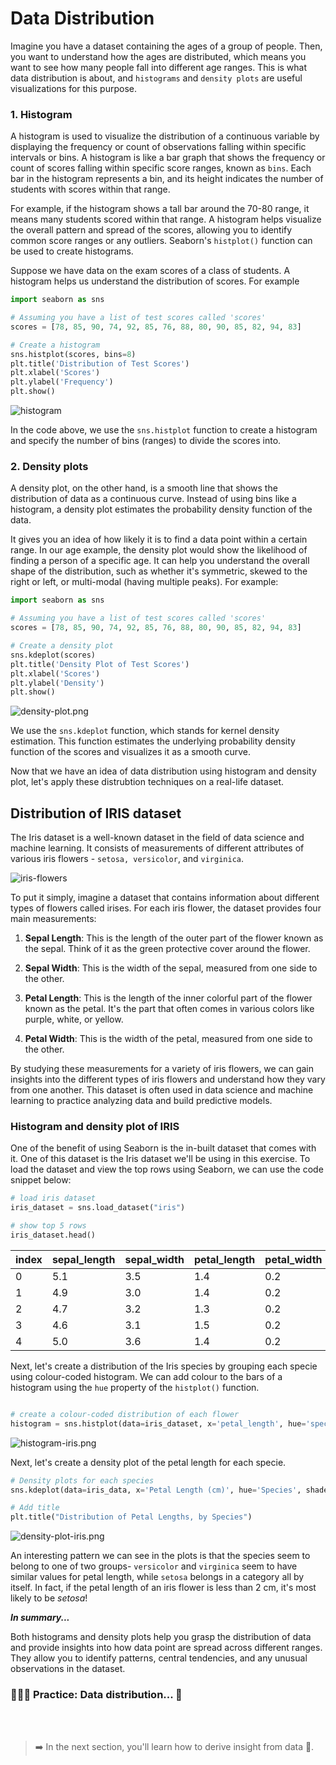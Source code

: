 # Data Distribution
Imagine you have a dataset containing the ages of a group of people. Then, you want to understand how the ages are distributed, which means you want to see how many people fall into different age ranges. This is what data distribution is about, and `histograms` and  `density plots` are useful visualizations for this purpose.


### 1. Histogram
A histogram is used to visualize the distribution of a continuous variable by displaying the frequency or count of observations falling within specific intervals or bins. A histogram is like a bar graph that shows the frequency or count of scores falling within specific score ranges, known as `bins`. Each bar in the histogram represents a bin, and its height indicates the number of students with scores within that range. 

For example, if the histogram shows a tall bar around the 70-80 range, it means many students scored within that range. A histogram helps visualize the overall pattern and spread of the scores, allowing you to identify common score ranges or any outliers. Seaborn's `histplot()` function can be used to create histograms.

Suppose we have data on the exam scores of a class of students. A histogram helps us understand the distribution of scores. For example

```python
import seaborn as sns

# Assuming you have a list of test scores called 'scores'
scores = [78, 85, 90, 74, 92, 85, 76, 88, 80, 90, 85, 82, 94, 83]

# Create a histogram
sns.histplot(scores, bins=8)
plt.title('Distribution of Test Scores')
plt.xlabel('Scores')
plt.ylabel('Frequency')
plt.show()
```

![histogram](./data-viz/histogram.png)

In the code above, we use the `sns.histplot` function to create a histogram and specify the number of bins (ranges) to divide the scores into.

### 2. Density plots
A density plot, on the other hand, is a smooth line that shows the distribution of data as a continuous curve. Instead of using bins like a histogram, a density plot estimates the probability density function of the data. 

It gives you an idea of how likely it is to find a data point within a certain range. In our age example, the density plot would show the likelihood of finding a person of a specific age. It can help you understand the overall shape of the distribution, such as whether it's symmetric, skewed to the right or left, or multi-modal (having multiple peaks). For example:

```python
import seaborn as sns

# Assuming you have a list of test scores called 'scores'
scores = [78, 85, 90, 74, 92, 85, 76, 88, 80, 90, 85, 82, 94, 83]

# Create a density plot
sns.kdeplot(scores)
plt.title('Density Plot of Test Scores')
plt.xlabel('Scores')
plt.ylabel('Density')
plt.show()
```

![density-plot.png](./data-viz/density-plot.png)

We use the `sns.kdeplot` function, which stands for kernel density estimation. This function estimates the underlying probability density function of the scores and visualizes it as a smooth curve. 

Now that we have an idea of data distribution using histogram and density plot, let's apply these distrubtion techniques on a real-life dataset. 

## Distribution of IRIS dataset
The Iris dataset is a well-known dataset in the field of data science and machine learning. It consists of measurements of different attributes of various iris flowers - `setosa, versicolor`, and `virginica`. 

![iris-flowers](./data-viz/iris-flower.png)

To put it simply, imagine a dataset that contains information about different types of flowers called irises. For each iris flower, the dataset provides four main measurements:

1. **Sepal Length**: This is the length of the outer part of the flower known as the sepal. Think of it as the green protective cover around the flower.

2. **Sepal Width**: This is the width of the sepal, measured from one side to the other.

3. **Petal Length**: This is the length of the inner colorful part of the flower known as the petal. It's the part that often comes in various colors like purple, white, or yellow.

4. **Petal Width**: This is the width of the petal, measured from one side to the other.

By studying these measurements for a variety of iris flowers, we can gain insights into the different types of iris flowers and understand how they vary from one another. This dataset is often used in data science and machine learning to practice analyzing data and build predictive models.

### Histogram and density plot of IRIS
One of the benefit of using Seaborn is the in-built dataset that comes with it. One of this dataset is the Iris dataset we'll be using in this exercise. To load the dataset and view the top rows using Seaborn, we can use the code snippet below:

```python
# load iris dataset
iris_dataset = sns.load_dataset("iris")

# show top 5 rows
iris_dataset.head()
```

|index|sepal\_length|sepal\_width|petal\_length|petal\_width|species|
|---|---|---|---|---|---|
|0|5\.1|3\.5|1\.4|0\.2|setosa|
|1|4\.9|3\.0|1\.4|0\.2|setosa|
|2|4\.7|3\.2|1\.3|0\.2|setosa|
|3|4\.6|3\.1|1\.5|0\.2|setosa|
|4|5\.0|3\.6|1\.4|0\.2|setosa|

Next, let's create a distribution of the Iris species by grouping each specie using colour-coded histogram. We can add colour to the bars of a histogram using the `hue` property of the `histplot()` function.

```python

# create a colour-coded distribution of each flower
histogram = sns.histplot(data=iris_dataset, x='petal_length', hue='species')

```

![histogram-iris.png](./data-viz/histogram-iris.png)

Next, let's create a density plot of the petal length for each specie.

```python
# Density plots for each species
sns.kdeplot(data=iris_data, x='Petal Length (cm)', hue='Species', shade=True)

# Add title
plt.title("Distribution of Petal Lengths, by Species")
```

![density-plot-iris.png](./data-viz/density-plot-iris.png)

An interesting pattern we can see in the plots is that the species seem to belong to one of two groups- `versicolor` and `virginica` seem to have similar values for petal length, while `setosa` belongs in a category all by itself. In fact, if the petal length of an iris flower is less than 2 cm, it's most likely to be _setosa_!

<aside>

**_In summary..._**

Both histograms and density plots help you grasp the distribution of data and provide insights into how data point are spread across different ranges. They allow you to identify patterns, central tendencies, and any unusual observations in the dataset.

</aside>


### 👩🏾‍🎨 Practice: Data distribution... 🎯

<!-- In this lesson, we've seen how to read data from CSV and API, and how to get a view of our data using `head()` function. Now you need to explore other Pandas functions.
1. Using the DataFrame you loaded from the CSV, what type of information do you get when you use `describe()` and `tail()` function?
2. Share your answer using the padlet below.
    
    **[https://padlet.com/curriculumpad/draw-the-building-blocks-b1yn0aft11t9n4ox](https://padlet.com/curriculumpad/draw-the-building-blocks-b1yn0aft11t9n4ox)** -->

 <br><br>

> ➡️ In the next section, you'll learn how to derive insight from data 🎯.